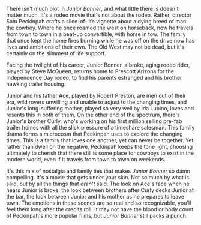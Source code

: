 There isn't much plot in <cite>Junior Bonner</cite>, and what little there is doesn't matter much. It's a rodeo movie that's not about the rodeo. Rather, director Sam Peckinpah crafts a slice-of-life vignette about a dying breed of man: the cowboy. Where he once roamed the west on horseback, now he travels from town to town in a beat-up convertible, with horse in tow. The family that once kept the home fires burning while he was off on the drive now has lives and ambitions of their own. The Old West may not be dead, but it's certainly on the slimmest of life support.

Facing the twilight of his career, Junior Bonner, a broke, aging rodeo rider, played by Steve McQueen, returns home to Prescott Arizona for the Independence Day rodeo, to find his parents estranged and his brother hawking trailer housing.

Junior and his father Ace, played by Robert Preston, are men out of their era, wild rovers unwilling and unable to adjust to the changing times, and Junior's long-suffering mother, played so very well by Ida Lupino, loves and resents this in both of them. On the other end of the spectrum, there's Junior's brother Curly, who's  working on his first million selling pre-fab trailer homes with all the slick pressure of a timeshare salesman. This family drama forms a microcosm that Peckinpah uses to explore the changing times. This is a family that loves one another, yet can never be together. Yet, rather than dwell on the negative, Peckinpah keeps the tone light, choosing ultimately to cherish that there still is some place for cowboys to exist in the modern world, even if it travels from town to town on weekends.

It's this mix of nostalgia and family ties that makes <cite>Junior Bonner</cite> so damn compelling. It's a movie that gets under your skin. Not so much by what is said, but by all the things that <em>aren't</em> said. The look on Ace's face when he hears Junior is broke, the look between brothers after Curly decks Junior at the bar, the look between Junior and his mother as he prepares to leave town. The emotions in these scenes are so real and so recognizable, you'll feel them long after the credits roll. It may not have the blood or body count of Peckinpah's more popular films, but <cite>Junior Bonner</cite> still packs a punch.



